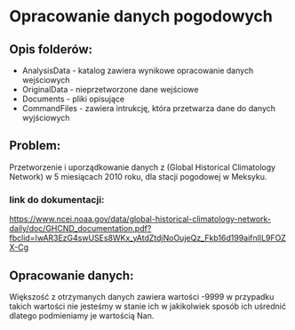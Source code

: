 # Opracowanie danych pogodowych

## Opis folderów:
- AnalysisData - katalog zawiera wynikowe opracowanie danych wejściowych
- OriginalData - nieprzetworzone dane wejściowe
- Documents - pliki opisujące
- CommandFiles - zawiera intrukcję, która przetwarza dane do danych wyjściowych

## Problem:
Przetworzenie i uporządkowanie danych z (Global Historical Climatology Network) w 5 miesiącach 2010 roku, dla stacji pogodowej w Meksyku.
### link do dokumentacji:
https://www.ncei.noaa.gov/data/global-historical-climatology-network-daily/doc/GHCND_documentation.pdf?fbclid=IwAR3EzG4swUSEs8WKx_yAtdZtdjNoOujeQz_Fkb16d199aifnlIL9FOZX-Cg

## Opracowanie danych:
Większość z otrzymanych danych zawiera wartości -9999 w przypadku takich wartości nie jesteśmy w stanie ich w jakikolwiek sposób ich uśrednić dlatego podmieniamy je wartością Nan.
